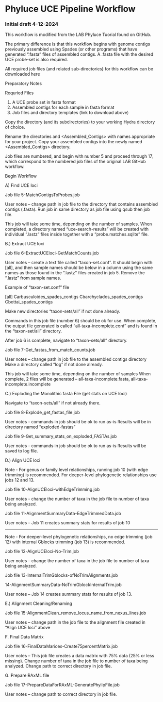 # Phyluce UCE Pipeline Workflow
### Initial draft 4-12-2024
 
This workflow is modified from the LAB Phyluce Tuorial found on GitHub.
 
The primary difference is that this workflow begins with genome contigs previously assembled using Spades (or other programs) that have generated “.fasta” files of assembled contigs. A .fasta file with the desired UCE probe-set is also required.
 
All required job files (and related sub-directories) for this workflow can be downloaded here
 
Preparatory Notes
 
Requried Files
1. 	A UCE probe set in fasta format
2. 	Assembled contigs for each sample in fasta format
3. 	Job files and directory templates (link to download above)
 
Copy the directory (and its subdirectories) <project> to your working Hydra directory of choice.
 
Rename the directories <project> and <Assembled_Contigs> with names appropriate for your project. Copy your assembled contigs into the newly named <Assembled_Contigs> directory.
 
Job files are numbered, and begin with number 5 and proceed through 17, which correspond to the numbered job files of the original LAB GitHub workflow.
 
 
Begin Workflow
 
A) Find UCE loci
 
Job file
5-MatchContigsToProbes.job
 
User notes – change path in job file to the directory that contains assembled contigs (.fasta). Run job in same directory as job file using qsub then job file.
 
This job will take some time, depending on the number of samples. When completed, a directory named “uce-search-results” will be created with individual “.lastz” files inside together with a “probe.matches.sqlite” file.
 
 


B.) Extract UCE loci
 
Job file
6-ExtractUCEloci-GetMatchCounts.job
 
User notes – create a text file called “taxon-set.conf”. It should begin with [all], and then sample names should be below in a column using the same names as those found in the “.lastz” files created in job 5. Remove the “.lastz” from sample names.
 
Example of “taxon-set.conf” file
 
[all]
Carbusculoides_spades_contigs
Cbarchyclados_spades_contigs
Cbottai_spades_contigs
 
Make new directories “taxon-sets/all” if not done already.
 
Commands in this job file (number 6) should be ok for use. When complete, the output file generated is called “all-taxa-incomplete.conf” and is found in the “taxon-set/all” directory.
 
After job 6 is complete, navigate to “taxon-sets/all” directory.
 
 
Job file
7-Get_fastas_from_match_counts.job
 
User notes – change path in job file to the assembled contigs directory
Make a directory called “log” if not done already.
 
This job will take some time, depending on the number of samples When complete, 2 files will be generated – all-taxa-incomplete.fasta, all-taxa-incomplete.incomplete
 
 
 
C.) Exploding the Monolithic fasta File (get stats on UCE loci)
 
Navigate to “taxon-sets/all” if not already there.
 
Job file
8-Explode_get_fastas_file.job
 
User notes - commands in job should be ok to run as-is
Results will be in directory named “exploded-fastas”
 
Job file
9-Get_summary_stats_on_exploded_FASTAs.job
 
User notes - commands in job should be ok to run as-is
Results will be saved to log file.
 
 
 D.) Align UCE loci
 
Note - For genus or family level relationships, running job 10 (with edge trimming) is recommended. For deeper-level phylogenetic relationships use jobs 12 and 13.
 
 Job file
10-AlignUCEloci-withEdgeTrimming.job
 
User notes - change the number of taxa in the job file to number of taxa being analyzed.
 
 Job file
11-AlignmentSummaryData-EdgeTrimmedData.job
 
User notes – Job 11 creates summary stats for results of job 10
 
 ---------
 
Note - For deeper-level phylogenetic relationships, no edge trimming (job 12) with internal Gblocks trimming (job 13) is recommended.
 
Job file
12-AlignUCEloci-No-Trim.job
 
User notes – change the number of taxa in the job file to number of taxa being analyzed.
 
Job file
13-InternalTrimGblocks-ofNoTrimAlignments.job
 
14-AlignmentSummaryData-NoTrimGblockInternalTrim.job
 
User notes – Job 14 creates summary stats for results of job 13.
 
 
 


E.) Alignment Cleaning/Renaming
 
Job file
15-AlignmentClean_remove_locus_name_from_nexus_lines.job
 
User notes – change path in the job file to the alignment file created in “Align UCE loci” above
 
 
 F. Final Data Matrix
 
Job file
16-FinalDataMarices-Create75percentMatrix.job
 
User notes – This job file creates a data matrix with 75% data (25% or less missing). Change number of taxa in the job file to number of taxa being analyzed. Change path to correct directory in job file.
 
 
G. Prepare RAxML file
 
Job file
17-PrepareDataForRAxML-GeneratePhylipFile.job
 
User notes – change path to correct directory in job file.
 
 

